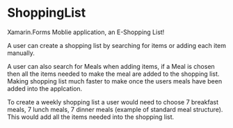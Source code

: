 # ShoppingList
 Xamarin.Forms Moblie application, an E-Shopping List!

A user can create a shopping list by searching for items or adding each item manually.

A user can also search for Meals when adding items, if a Meal is chosen then all the items needed to make the meal are added to the shopping list.
Making shopping list much faster to make once the users meals have been added into the applcation.

To create a weekly shopping list a user would need to choose 7 breakfast meals, 7 lunch meals, 7 dinner meals (example of standard meal structure).
This would add all the items needed into the shopping list.
